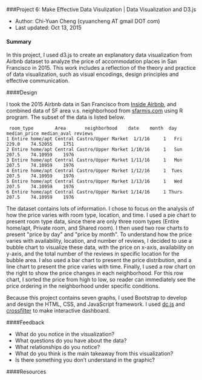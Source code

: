 ###Project 6: Make Effective Data Visulization | Data Visualization and D3.js
- Author:  Chi-Yuan Cheng (cyuancheng AT gmail DOT com)
- Last updated: Oct 13, 2015

#### Summary

In this project, I used d3.js to create an explanatory data visualization from Airbnb dataset to analyze the price of accommodation places in San Francisco in 2015. This work includes a reflection of the theory and practice of data visualization, such as visual encodings, design principles and effective communication.

####Design

I took the 2015 Airbnb data in San Francisco from [Inside Airbnb](http://insideairbnb.com/san-francisco/), and combined data of SF area v.s. neighborhood from [sfarmis.com](http://www.sfarmls.com/docs/areamaps.htm) using R program. The subset of the data is listed below.
 
 ```
  room_type        Area       neighborhood    date    month  day  median_price median_aval reviews
1 Entire home/apt Central Castro/Upper Market  1/1/16     1   Fri        229.0    74.52055    1751
2 Entire home/apt Central Castro/Upper Market 1/10/16     1   Sun        207.5    74.10959    1976
3 Entire home/apt Central Castro/Upper Market 1/11/16     1   Mon        207.5    74.10959    1976
4 Entire home/apt Central Castro/Upper Market 1/12/16     1  Tues        207.5    74.10959    1976
5 Entire home/apt Central Castro/Upper Market 1/13/16     1   Wed        207.5    74.10959    1976
6 Entire home/apt Central Castro/Upper Market 1/14/16     1 Thurs        207.5    74.10959    1976
 ```
 
The dataset contains lots of information. I chose to focus on the analysis of how the price varies with room type, location, and time. I used a pie chart to present room type data, since there are only three room types (Entire home/apt, Private room, and Shared room). I then used two row charts to present "price by day" and "price by month". To understand how the price varies with availability, location, and number of reviews, I decided to use a bubble chart to visualize these data, with the price on x-axis, availability on y-axis, and the total number of the reviews in specific location for the bubble area. I also used a bar chart to present the price distribution, and a line chart to present the price varies with time. Finally, I used a row chart on the right to show the price changes in each neighborhood. For this row chart, I sorted the price from high to low, so reader can immediately see the price ordering in the neighborhood under specific conditions. 

Because this project contains seven graphs, I used Bootstrap to develop and design the HTML, CSS, and JavaScript framework. I used [dc.js](https://dc-js.github.io/dc.js/) and [crossfilter](http://square.github.io/crossfilter/) to make interactive dashboard.

####Feedback


- What do you notice in the visualization?
- What questions do you have about the data?
- What relationships do you notice?
- What do you think is the main takeaway from this visualization?
- Is there something you don’t understand in the graphic?

####Resources


